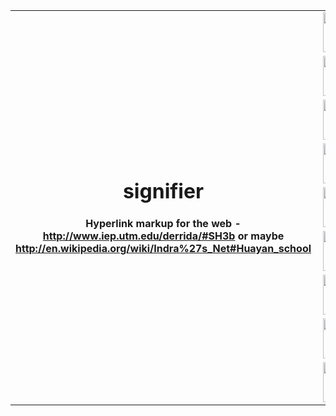 <table border="0" cellpadding="0" cellspacing="0" width="100%">
<colgroup>
<col class="one">
<col class="two" align="right">
</colgroup>
<tr>
<th rowspan="9">
<h1>signifier</h1>

<p>Hyperlink markup for the web - 
<a href="http://www.iep.utm.edu/derrida/#SH3b">http://www.iep.utm.edu/derrida/#SH3b</a>
or maybe 
<a href="http://en.wikipedia.org/wiki/Indra%27s_Net#Huayan_school">http://en.wikipedia.org/wiki/Indra%27s_Net#Huayan_school</a>
</p>
</th>
<td>
<img src="https://github.com/silenter/signifier/raw/master/images/icon.png" width="86px" height="64px" align="right">
</td>
</tr>
<tr>
<td>
<img src="https://github.com/silenter/signifier/raw/master/images/icon.png" width="86px" height="64px" align="right">
</td>
</tr>
<tr>
<td>
<img src="https://github.com/silenter/signifier/raw/master/images/icon.png" width="86px" height="64px" align="right">
</td>
</tr>
<tr>
<td>
<img src="https://github.com/silenter/signifier/raw/master/images/icon.png" width="86px" height="64px" align="right">
</td>
</tr>
<tr>
<td>
<img src="https://github.com/silenter/signifier/raw/master/images/icon.png" width="86px" height="64px" align="right">
</td>
</tr>
<tr>
<td>
<img src="https://github.com/silenter/signifier/raw/master/images/icon.png" width="86px" height="64px" align="right">
</td>
</tr>
<tr>
<td>
<img src="https://github.com/silenter/signifier/raw/master/images/icon.png" width="86px" height="64px" align="right">
</td>
</tr>
<tr>
<td>
<img src="https://github.com/silenter/signifier/raw/master/images/icon.png" width="86px" height="64px" align="right">
</td>
</tr>
<tr>
<td>
<img src="https://github.com/silenter/signifier/raw/master/images/icon.png" width="86px" height="64px" align="right">
</td>
</tr>
</table>
